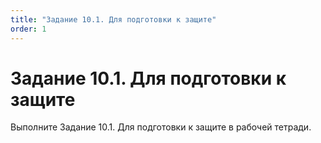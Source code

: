 ```yaml
---
title: "Задание 10.1. Для подготовки к защите"
order: 1
---
```


# Задание 10.1. Для подготовки к защите

Выполните Задание 10.1. Для подготовки к защите в рабочей тетради.